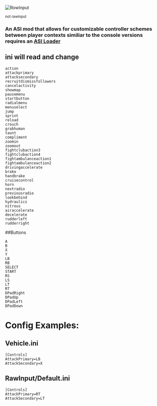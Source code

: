 ![RowInput](https://github.com/user-attachments/assets/f0dde0c0-b60d-447a-ac00-ef03f963ced4)

<sub>not rawinput </sub>


### An ASI mod that allows for customizable controller schemes between player contexts similiar to the console versions requires an [ASI Loader](https://github.com/ThirteenAG/Ultimate-ASI-Loader/releases)




## ini will read and change

```
action
attackprimary
attacksecondary
recruitdismissfollowers
cancelactivity
showmap
pausemenu
startbutton
radialmenu
menuselect
jump
sprint
reload
crouch
grabhuman
taunt
compliment
zoomin
zoomout
fightclubaction3
fightclubaction4
fightambulanceaction1
fightambulanceaction2
drivingaccelerate
brake
handbrake
cruisecontrol
horn
nextradio
previousradio
lookbehind
hydraulics
nitrous
airaccelerate
decelerate
rudderleft
rudderright
```
##Buttons

```
A
B
X
Y
LB
RB
SELECT
START
RS
LS
LT
RT
DPadRight
DPadUp
DPadLeft
DPadDown
```
# Config Examples:
## Vehicle.ini
```
[Controls]
AttackPrimary=LB
AttackSecondary=X
```
## RawInput/Default.ini
```
[Controls]
AttackPrimary=RT
AttackSecondary=LT
```
